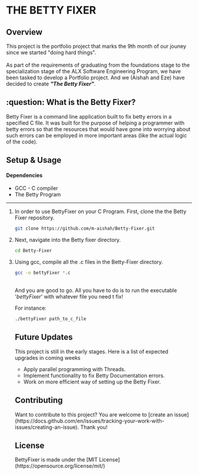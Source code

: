<h1> THE BETTY FIXER </h1>

<h2> Overview </h2>
This project is the portfolio project that marks the 9th month of our jouney since we started "doing hard things".
<br>
<br>
As part of the requirements of graduating from the foundations stage to the specialization stage of the ALX Software Engineering Program, we have been tasked to develop a Portfolio project. And we (Aishah and Eze) have decided to create <b><i>"The Betty Fixer"</b></i>.

<h2> :question: What is the Betty Fixer? </h2>
Betty Fixer is a command line application built to fix betty errors in a specified C file. It was built for the purpose of helping a programmer with betty errors so that the resources that would have gone into worrying about such errors can be employed in more important areas (like the actual logic of the code).

<h2> Setup & Usage </h2>

<h4> Dependencies</h4>
<ul>
<li> GCC - C compiler </li>
<li> The Betty Program </li>
</ul>

---
<ol>
<li> In order to use BettyFixer on your C Program. First, clone the the Betty Fixer repository.


``` bash
git clone https://github.com/m-aishah/Betty-Fixer.git
```
</li>

<li> Next, navigate into the Betty fixer directory.

```bash
cd Betty-Fixer
```
</li>

<li> Using gcc, compile all the .c files in the Betty-Fixer directory.

```bash
gcc -o bettyFixer *.c
```
</li>

<br>And you are good to go. All you have to do is to run the executable '<i>bettyFixer</i>' with whatever file you need t fix!

For instance:
```bash
./bettyFixer path_to_c_file
```

<h2>  </h2>

<h2> Future Updates </h2>
This project is still in the early stages. Here is a list of expected upgrades in coming weeks

<br>
<ul>
<li> Apply parallel programming with Threads. </li>
<li> Implement functionality to fix Betty Documentation errors.</li>
<li> Work on more efficient way of setting up the Betty Fixer.</li>
</ul>

<h2> Contributing </h2>
Want to contribute to this project? You are welcome to [create an issue](https://docs.github.com/en/issues/tracking-your-work-with-issues/creating-an-issue). Thank you! 


<h2> License</h2>
BettyFixer is made under the [MIT License](https://opensource.org/license/mit/)







